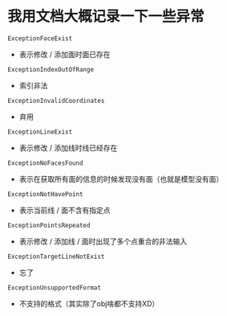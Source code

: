 # 我用文档大概记录一下一些异常

`ExceptionFaceExist`

- 表示修改 / 添加面时面已存在

`ExceptionIndexOutOfRange`

- 索引非法

`ExceptionInvalidCoordinates`

- 弃用

`ExceptionLineExist`

- 表示修改 / 添加线时线已经存在

`ExceptionNoFacesFound`

- 表示在获取所有面的信息的时候发现没有面（也就是模型没有面）

`ExceptionNotHavePoint`

- 表示当前线 / 面不含有指定点

`ExceptionPointsRepeated`

- 表示修改 / 添加线 / 面时出现了多个点重合的非法输入

`ExceptionTargetLineNotExist`

- 忘了

`ExceptionUnsupportedFormat`

- 不支持的格式（其实除了obj啥都不支持XD）
